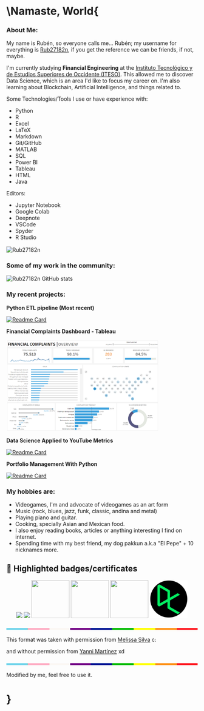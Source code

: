 # \Namaste, World{

### **About Me:**

My name is Rubén, so everyone calls me... Rubén; my username for everything is [Rub27182n](https://linktr.ee/Rub27182n), if you get the reference we can be friends, if not, maybe.

I'm currently studying **Financial Engineering** at the [Instituto Tecnológico y de Estudios Superiores de Occidente (ITESO)](https://carreras.iteso.mx/ingenieria-financiera). This allowed me to discover Data Science, which is an area I'd like to focus my career on. I'm also learning about Blockchain, Artificial Intelligence, and things related to.

Some Technologies/Tools I use or have experience with:

* Python
* R
* Excel
* LaTeX
* Markdown
* Git/GitHub
* MATLAB
* SQL
* Power BI
* Tableau
* HTML
* Java

Editors:
* Jupyter Notebook
* Google Colab
* Deepnote
* VSCode
* Spyder
* R Studio


<img align="center" src="https://github-readme-stats.vercel.app/api/top-langs?username=Rub27182n&show_icons=true&locale=en&layout=compact" alt="Rub27182n"/>

### **Some of my work in the community:**

![Rub27182n GitHub stats](https://github-readme-stats.vercel.app/api?username=Rub27182n&show_icons=true&theme=radical)

### **My recent projects:**

**Python ETL pipeline (Most recent)**

[![Readme Card](https://github-readme-stats.vercel.app/api/pin/?username=Rub27182n&repo=ETL-pipeline)](https://github.com/Rub27182n/ETL-pipeline)

**Financial Complaints Dashboard - Tableau**
<p align="left" style="vertical-align:middle;">

  <a href = "https://public.tableau.com/app/profile/rub.n.hern.ndez.guevara/viz/FinancialComplaints_16530042490140/FCOVERVIEW"><img src="Dashboard.png" width="400" height="240"></a>
</p>

**Data Science Applied to YouTube Metrics**

[![Readme Card](https://github-readme-stats.vercel.app/api/pin/?username=Rub27182n&repo=Proyecto-SPF)](https://github.com/Rub27182n/Proyecto-SPF)

**Portfolio Management With Python**

[![Readme Card](https://github-readme-stats.vercel.app/api/pin/?username=Rub27182n&repo=Proyecto-PI)](https://github.com/Rub27182n/Proyecto-PI)

### **My hobbies are:**

* Videogames, I'm and advocate of videogames as an art form
* Music (rock, blues, jazz, funk, classic, andina and metal)
* Playing piano and guitar. 
* Cooking, specially Asian and Mexican food. 
* I also enjoy reading books, articles or anything interesting I find on internet. 
* Spending time with my best friend, my dog pakkun a.k.a "El Pepe" + 10 nicknames more.

## 🏅 Highlighted badges/certificates

<p align="center" style="vertical-align:middle;">
  <a href="https://www.credly.com/earner/earned/badge/661436e3-98a8-49fa-b47b-22d2fb0b05a0"><img src="https://images.credly.com/size/100x100/images/5ca7b236-6105-4154-ba22-c8ae12ec1d8c/Data_Sci_Found_Level_1_-_CC_-_2019.png"></a>
  <a href="https://www.credly.com/earner/earned/badge/99819c59-f0f3-4b45-b98f-1bf83a78d3a3"><img src="https://images.credly.com/size/100x100/images/84ac9eff-b8a2-4683-846b-f59887a73801/Python_101_Data_Science.png"></a>
  <a href = "https://platzi.com/p/Rub27182n/curso/2302-diversidad-inclusion/diploma/detalle/"><img src = "https://static.platzi.com/media/achievements/badge-diversidad-38d8e831-d0bc-49e5-bf4a-56af9bbad761.png" width="100" height="100"></a>
  <a href = "https://platzi.com/p/Rub27182n/curso/1188-ingles/diploma/detalle/"><img src = "https://static.platzi.com/media/achievements/1188-ea5968c2-aedf-436c-bd94-9141a594770f.png" width = '100' height = '100'></a>
  <a href = "https://platzi.com/p/Rub27182n/curso/1098-ingenieria/diploma/detalle/"><img src = "https://static.platzi.com/media/achievements/badge-ing-software-2017-18f503fd-36bd-42d8-b1a1-492865659687.png" width = '100' height = '100'></a>
  <a href = "https://www.datacamp.com/profile/Rub27182n"><img src="DC_Logo.png" width="100" height="100"></a>
</p>



<img src="hr.png" width="100%" height="5px">

This format was taken with permission from [Melissa Silva](https://github.com/melipass) c:

and without permission from [Yanni Martínez](https://github.com/YanniMartinez) xd


<img src="hr.png" width="100%" height="5px">

Modified by me, feel free to use it.
# }




